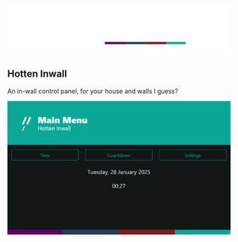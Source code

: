 <p align="center"><img src="img/inwall-trans.png" width="600" alt="Inwall Logo"></p>

## Hotten Inwall
An in-wall control panel, for your house and walls I guess?
<p align="center"><img src="img/home.png" alt="Home page"></p>
